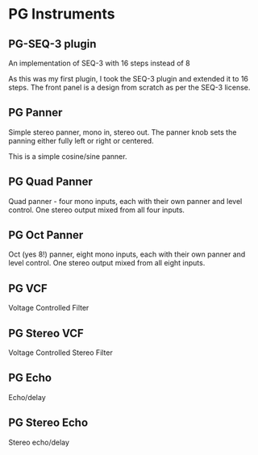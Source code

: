 
# PG Instruments

## PG-SEQ-3 plugin

An implementation of SEQ-3 with 16 steps instead of 8

As this was my first plugin, I took the SEQ-3 plugin and extended it to 16 steps. The front panel is a design from scratch
as per the SEQ-3 license.

## PG Panner

Simple stereo panner, mono in, stereo out. The panner knob sets the panning either fully left or right or centered.

This is a simple cosine/sine panner.

## PG Quad Panner

Quad panner - four mono inputs, each with their own panner and level control. One stereo output mixed from all four inputs.

## PG Oct Panner

Oct (yes 8!) panner, eight mono inputs, each with their own panner and level control. One stereo output mixed from all eight inputs.

## PG VCF

Voltage Controlled Filter

## PG Stereo VCF

Voltage Controlled Stereo Filter

## PG Echo

Echo/delay

## PG Stereo Echo

Stereo echo/delay
